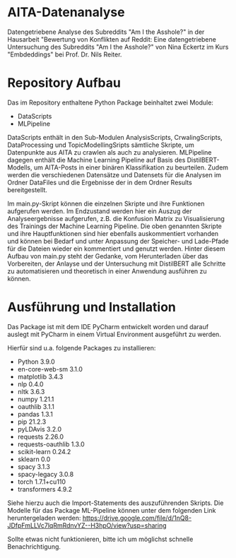 # AITA-Datenanalyse
Datengetriebene Analyse des Subreddits "Am I the Asshole?" in der Hausarbeit "Bewertung von Konflikten auf Reddit:
Eine datengetriebene Untersuchung des Subreddits "Am I the Asshole?" von Nina Eckertz im Kurs "Embdeddings" bei Prof. Dr. Nils Reiter.  

# Repository Aufbau
Das im Repository enthaltene Python Package beinhaltet zwei Module: 
* DataScripts 
* MLPipeline
  
DataScripts enthält in den Sub-Modulen AnalysisScripts, CrwalingScripts, DataProcessing und TopicModellingSripts sämtliche Skripte, um Datenpunkte aus AITA zu crawlen als auch zu analysieren. MLPipeline dagegen enthält die Machine Learning Pipeline auf Basis des DistilBERT-Modells, um AITA-Posts in einer binären Klassifikation zu beurteilen. Zudem werden die verschiedenen Datensätze und Datensets für die Analysen im Ordner DataFiles und die Ergebnisse der in dem Ordner Results bereitgestellt.

Im main.py-Skript können die einzelnen Skripte und ihre Funktionen aufgerufen werden. Im Endzustand werden hier ein Auszug der Analyseergebnisse aufgerufen, z.B. die Konfusion Matrix zu Visualisierung des Trainings der Machine Learning Pipeline. Die oben genannten Skripte und ihre Hauptfunktionen sind hier ebenfalls auskommentiert vorhanden und können bei Bedarf und unter Anpassung der Speicher- und Lade-Pfade für die Dateien wieder ein kommentiert und genutzt werden. Hinter diesem Aufbau von main.py steht der Gedanke, vom Herunterladen über das Vorbereiten, der Anlayse und der Untersuchung mit DistilBERT alle Schritte zu automatisieren und theoretisch in einer Anwendung ausführen zu können.

# Ausführung und Installation

Das Package ist mit dem IDE PyCharm entwickelt worden und darauf auslegt mit PyCharm in einem Virtual Environment ausgeführt zu werden.

Hierfür sind u.a. folgende Packages zu installieren:

* Python                  3.9.0
* en-core-web-sm          3.1.0
* matplotlib              3.4.3
* nlp                     0.4.0
* nltk                    3.6.3
* numpy                   1.21.1
* oauthlib                3.1.1
* pandas                  1.3.1
* pip                     21.2.3
* pyLDAvis                3.2.0
* requests                2.26.0
* requests-oauthlib       1.3.0
* scikit-learn            0.24.2
* sklearn                 0.0
* spacy                   3.1.3
* spacy-legacy            3.0.8
* torch                   1.7.1+cu110
* transformers            4.9.2

Siehe hierzu auch die Import-Statements des auszuführenden Skripts. Die Modelle für das Package ML-Pipeline können unter dem folgenden Link heruntergeladen werden: 
https://drive.google.com/file/d/1nQ8-JDfpFmLLVc7lqRmRdnvYZ--H3hpO/view?usp=sharing

Sollte etwas nicht funktionieren, bitte ich um möglichst schnelle Benachrichtigung.